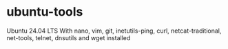 # ubuntu-tools
Ubuntu 24.04 LTS With nano, vim, git, inetutils-ping, curl, netcat-traditional, net-tools, telnet, dnsutils and wget installed
